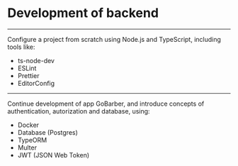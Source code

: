 # Development of backend

---

Configure a project from scratch using Node.js and TypeScript, including tools like:
- ts-node-dev
- ESLint
- Prettier
- EditorConfig

---

Continue development of app GoBarber, and introduce concepts of authentication, autorization and database, using:
- Docker
- Database (Postgres)
- TypeORM
- Multer
- JWT (JSON Web Token)
